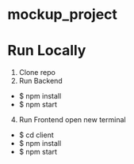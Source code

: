 # mockup_project

# Run Locally

1. Clone repo
3. Run Backend
  * $ npm install
  * $ npm start
4. Run Frontend
  open new terminal
  * $ cd client
  * $ npm install
  * $ npm start
